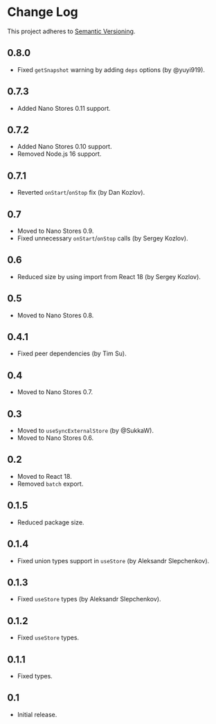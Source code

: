 # Change Log
This project adheres to [Semantic Versioning](http://semver.org/).

## 0.8.0
* Fixed `getSnapshot` warning by adding `deps` options (by @yuyi919).

## 0.7.3
* Added Nano Stores 0.11 support.

## 0.7.2
* Added Nano Stores 0.10 support.
* Removed Node.js 16 support.

## 0.7.1
* Reverted `onStart`/`onStop` fix (by Dan Kozlov).

## 0.7
* Moved to Nano Stores 0.9.
* Fixed unnecessary `onStart`/`onStop` calls (by Sergey Kozlov).

## 0.6
* Reduced size by using import from React 18 (by Sergey Kozlov).

## 0.5
* Moved to Nano Stores 0.8.

## 0.4.1
* Fixed peer dependencies (by Tim Su).

## 0.4
* Moved to Nano Stores 0.7.

## 0.3
* Moved to `useSyncExternalStore` (by @SukkaW).
* Moved to Nano Stores 0.6.

## 0.2
* Moved to React 18.
* Removed `batch` export.

## 0.1.5
* Reduced package size.

## 0.1.4
* Fixed union types support in `useStore` (by Aleksandr Slepchenkov).

## 0.1.3
* Fixed `useStore` types (by Aleksandr Slepchenkov).

## 0.1.2
* Fixed `useStore` types.

## 0.1.1
* Fixed types.

## 0.1
* Initial release.
